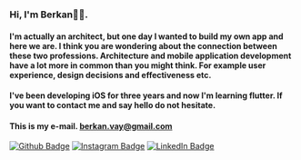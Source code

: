 ### Hi, I'm Berkan👋🏻.
#### I'm actually an architect, but one day I wanted to build my own app and here we are. I think you are wondering about the connection between these two professions. Architecture and mobile application development have a lot more in common than you might think. For example user experience, design decisions and effectiveness etc.
#### I've been developing iOS for three years and now I'm learning flutter. If you want to contact me and say hello do not hesitate.
#### This is my e-mail. <berkan.vay@gmail.com>

[![Github Badge](https://img.shields.io/badge/GitHub-100000?style=for-the-badge&logo=github&logoColor=white)](https://github.com/BerkanVay?tab=repositories) 
[![Instagram Badge](https://img.shields.io/badge/Instagram-E4405F?style=for-the-badge&logo=instagram&logoColor=white)](https://www.instagram.com/berkanvay/) 
[![LinkedIn Badge](https://img.shields.io/badge/LinkedIn-0077B5?style=for-the-badge&logo=linkedin&logoColor=white)](https://www.linkedin.com/in/berkan-vay/) 
